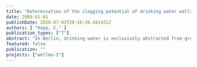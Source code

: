 ```yaml
---
title: "Determination of the clogging potential of drinking water wells in Berlin by an outlier analysis of well management data"
date: 2009-01-01
publishDate: 2020-07-03T20:16:36.681431Z
authors: [ "Köpp, C." ]
publication_types: ["7"]
abstract: "In Berlin, drinking water is exclusively abstracted from groundwater. For this reason, well monitoring is important to ensure a good water quality and a high well capacity. The project WellMa, which stands for well management, aims at the optimization of the operation and maintenance of drinking water abstraction wells. During the first work package of the preparatory project phase WellMa1, available data of 615 wells in Berlin were evaluated. Since ochre formations appear most frequently, the context between iron-related clogging and hydrochemistry, well construction and operation was examined. Based on the statistical analysis, TV camera inspections were identified to be the most reliable marker to indicate the iron-related clogging status of a well. The results were classified into four stages and set into relation to relevant chemical, operational and constructional parameters to determine trends and correlations. Outliers lie below or above the detected trends, as given by the generated boxplots. Seven parameters have to be taken into account: iron, manganese and nitrate-nitrogen concentrations, top of the first filter, distance to the next surface water, mean discharge rate and monthly operation hours. Wells, whose outlier parameter based on one of the following criteria, were excluded from further investigations: (i) clogging state 1, which should be lower according to the outlier parameter, at a high remaining specific capacity, (ii) nitrate-nitrogen values that should lead to higher clogging degrees lying slightly out of the range given by the boxplot, (iii) classification of the clogging degree shortly after construction, regeneration or H2O2 treatment and (iv) missing information about clogging state in the BWB well files and missing TV inspection videos to verify deviating values. The analysis demonstrates a complex interaction between the single parameters. High nutrient inflow because of river bank filtration, leakages of the casing, high discharge rates or unconfined conditions superimpose the distance to the surface of a deep screened well. Since the encrustations are mediated by bacteria, the composition and permeability of the biofilm varies depending on the engaged microorganism. Furthermore, the thickness and dimension are influenced by the available time for bacterial growth, the inflow velocity, number of switchings or position of the water levels."
featured: false
publication: ""
projects: ["wellma-2"]
---
```


